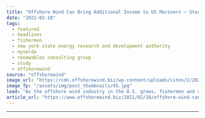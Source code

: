 ```yaml
---
title: "Offshore Wind Can Bring Additional Income to US Mariners – Study"
date: "2021-02-18"
tags: 
  - featured
  - headlines
  - fishermen
  - new york state energy research and development authority
  - nyserda
  - renewables consulting group
  - study
  - offshorewind
source: "offshorewind"
image_url: "https://cdn.offshorewind.biz/wp-content/uploads/sites/2/2021/02/18130003/London-Array-Limited-archive.jpg"
image_fp: "/assets/img/post_thumbnails/45.jpg"
lead: "As the offshore wind industry in the U.S. grows, fishermen and other mariners will"
article_url: "https://www.offshorewind.biz/2021/02/18/offshore-wind-can-bring-additional-income-to-us-mariners-study/"
---
```


---
